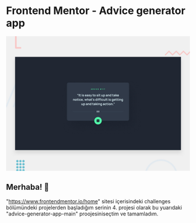 # Frontend Mentor - Advice generator app

![Design preview for the Advice generator app coding challenge](./design/desktop-preview.jpg)


## Merhaba! 👋
"https://www.frontendmentor.io/home" sitesi içerisindeki challenges bölümündeki projelerden başladığım serinin 4. projesi olarak bu yuarıdaki "advice-generator-app-main" proojesiniseçtim ve tamamladım.  

